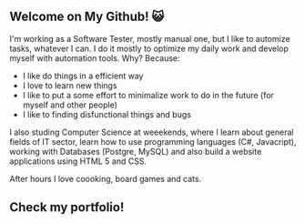 ## Welcome on My Github! 😺

I'm working as a Software Tester, mostly manual one, but I like to automize tasks, whatever I can. I do it mostly to optimize my daily work and develop myself with automation tools. 
Why? Because:
- I like do things in a efficient way
- I love to learn new things
- I like to put a some effort to minimalize work to do in the future (for myself and other people)
- I like to finding disfunctional things and bugs

I also studing Computer Science at weeekends, where I learn about general fields of IT sector, learn how to use programming languages (C#, Javacript), working with Databases (Postgre, MySQL) and also build a website applications using HTML 5 and CSS.

After hours I love coooking, board games and cats.

## Check my portfolio!
<!--
**Shaqix/Shaqix** is a ✨ _special_ ✨ repository because its `README.md` (this file) appears on your GitHub profile.

Here are some ideas to get you started:

- 🔭 I’m currently working on ...
- 🌱 I’m currently learning ...
- 💬 Ask me about ...
- 📫 How to reach me: ...
-->
